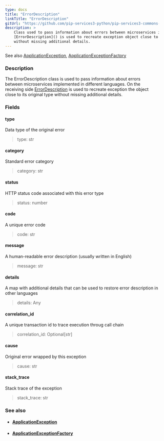 ```yaml
---
type: docs
title: "ErrorDescription"
linkTitle: "ErrorDescription"
gitUrl: "https://github.com/pip-services3-python/pip-services3-commons-python"
description: >
    Class used to pass information about errors between microservices implemented in different languages. On the receiving side
    [ErrorDescription]() is used to recreate exception object close to its original type
    without missing additional details.
---
```

See also [ApplicationException](../application_exception), [ApplicationExceptionFactory](../application_exception_factory)

### Description

The ErrorDescription class is used to pass information about errors between microservices implemented in different languages. On the receiving side [ErrorDescription]() is used to recreate exception the object close to its original type without missing additional details.

### Fields

<span class="hide-title-link">

#### type
Data type of the original error 
> type: str

#### category
Standard error category 
> category: str

#### status
HTTP status code associated with this error type 
> status: number

#### code
A unique error code 
> code: str

#### message
A human-readable error description (usually written in English) 
> message: str

#### details
A map with additional details that can be used to restore error description in other languages 
> details: Any

#### correlation_id
A unique transaction id to trace execution throug call chain    
> correlation_id: Optional[str]

#### cause
Original error wrapped by this exception  
> cause: str

#### stack_trace
Stack trace of the exception  
> stack_trace: str

</span>


### See also
- #### [ApplicationException](../application_exception)
- #### [ApplicationExceptionFactory](../application_exception_factory)

